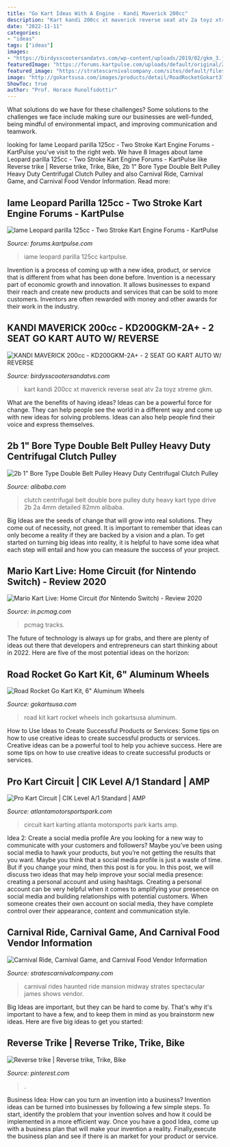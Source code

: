 ```yaml
---
title: "Go Kart Ideas With A Engine - Kandi Maverick 200cc"
description: "Kart kandi 200cc xt maverick reverse seat atv 2a toyz xtreme gkm"
date: "2022-11-11"
categories:
- "ideas"
tags: ["ideas"]
images:
- "https://birdysscootersandatvs.com/wp-content/uploads/2019/02/gkm_3.jpg"
featuredImage: "https://forums.kartpulse.com/uploads/default/original/2X/7/7eee30e25235d26940fc1694ec9f808ad300151e.jpeg"
featured_image: "https://stratescarnivalcompany.com/sites/default/files/styles/attraction-slider/public/attr/Haunted-Mansion.jpg?itok=jAoea5T4"
image: "http://gokartsusa.com/images/products/detail/RoadRocketGokart37.JPG"
ShowToc: true
author: "Prof. Horace Runolfsdottir"
---
```



What solutions do we have for these challenges?
Some solutions to the challenges we face include making sure our businesses are well-funded, being mindful of environmental impact, and improving communication and teamwork.

	

		
looking for Iame Leopard parilla 125cc - Two Stroke Kart Engine Forums - KartPulse you've visit to the right web. We have 8 Images about Iame Leopard parilla 125cc - Two Stroke Kart Engine Forums - KartPulse like Reverse trike | Reverse trike, Trike, Bike, 2b 1&quot; Bore Type Double Belt Pulley Heavy Duty Centrifugal Clutch Pulley and also Carnival Ride, Carnival Game, and Carnival Food Vendor Information. Read more:
		
    
## Iame Leopard Parilla 125cc - Two Stroke Kart Engine Forums - KartPulse

<img loading=lazy src="https://forums.kartpulse.com/uploads/default/original/2X/7/7eee30e25235d26940fc1694ec9f808ad300151e.jpeg" onerror="this.onerror=null;this.src='https://tse3.mm.bing.net/th?id=OIP.iseoJm9GAAVX-0zmatV7twHaJ4&amp;pid=15.1';" alt="Iame Leopard parilla 125cc - Two Stroke Kart Engine Forums - KartPulse">

_Source: forums.kartpulse.com_

>iame leopard parilla 125cc kartpulse. 

	

Invention is a process of coming up with a new idea, product, or service that is different from what has been done before. Invention is a necessary part of economic growth and innovation. It allows businesses to expand their reach and create new products and services that can be sold to more customers. Inventors are often rewarded with money and other awards for their work in the industry.

    
## KANDI MAVERICK 200cc - KD200GKM-2A+ - 2 SEAT GO KART AUTO W/ REVERSE

<img loading=lazy src="https://birdysscootersandatvs.com/wp-content/uploads/2019/02/gkm_3.jpg" onerror="this.onerror=null;this.src='https://tse2.mm.bing.net/th?id=OIP.6N8GWhc-H9RuvNG5pq59KgHaE8&amp;pid=15.1';" alt="KANDI MAVERICK 200cc - KD200GKM-2A+ - 2 SEAT GO KART AUTO W/ REVERSE">

_Source: birdysscootersandatvs.com_

>kart kandi 200cc xt maverick reverse seat atv 2a toyz xtreme gkm. 

	

What are the benefits of having ideas?
Ideas can be a powerful force for change. They can help people see the world in a different way and come up with new ideas for solving problems. Ideas can also help people find their voice and express themselves.

    
## 2b 1&quot; Bore Type Double Belt Pulley Heavy Duty Centrifugal Clutch Pulley

<img loading=lazy src="https://sc01.alicdn.com/kf/HTB1nx0mayrxK1RkHFCcq6AQCVXaJ/231205587/HTB1nx0mayrxK1RkHFCcq6AQCVXaJ.jpg" onerror="this.onerror=null;this.src='https://tse3.mm.bing.net/th?id=OIP.345qYUIGpQsmamUw9hRr4wHaHa&amp;pid=15.1';" alt="2b 1&quot; Bore Type Double Belt Pulley Heavy Duty Centrifugal Clutch Pulley">

_Source: alibaba.com_

>clutch centrifugal belt double bore pulley duty heavy kart type drive 2b 2a 4mm detailed 82mm alibaba. 

	

Big Ideas are the seeds of change that will grow into real solutions. They come out of necessity, not greed. It is important to remember that ideas can only become a reality if they are backed by a vision and a plan. To get started on turning big ideas into reality, it is helpful to have some idea what each step will entail and how you can measure the success of your project.

    
## Mario Kart Live: Home Circuit (for Nintendo Switch) - Review 2020

<img loading=lazy src="https://i.pcmag.com/imagery/reviews/01q5JKSxNxvPi6X2P5SqnKi-6.jpg" onerror="this.onerror=null;this.src='https://tse1.mm.bing.net/th?id=OIP.L4F3VMUBVOdU8QfuaxNhMAHaEc&amp;pid=15.1';" alt="Mario Kart Live: Home Circuit (for Nintendo Switch) - Review 2020">

_Source: in.pcmag.com_

>pcmag tracks. 

	

The future of technology is always up for grabs, and there are plenty of ideas out there that developers and entrepreneurs can start thinking about in 2022. Here are five of the most potential ideas on the horizon:

    
## Road Rocket Go Kart Kit, 6&quot; Aluminum Wheels

<img loading=lazy src="http://gokartsusa.com/images/products/detail/RoadRocketGokart37.JPG" onerror="this.onerror=null;this.src='https://tse3.mm.bing.net/th?id=OIP.TZn7rf6a3LXYv6GXPodCDQHaFj&amp;pid=15.1';" alt="Road Rocket Go Kart Kit, 6&quot; Aluminum Wheels">

_Source: gokartsusa.com_

>road kit kart rocket wheels inch gokartsusa aluminum. 

	

How to Use Ideas to Create Successful Products or Services: Some tips on how to use creative ideas to create successful products or services.
Creative ideas can be a powerful tool to help you achieve success. Here are some tips on how to use creative ideas to create successful products or services.

    
## Pro Kart Circuit | CIK Level A/1 Standard | AMP

<img loading=lazy src="https://www.atlantamotorsportspark.com/karting/wp-content/uploads/2019/02/2018-11-8-Praaga-dark-60.jpg" onerror="this.onerror=null;this.src='https://tse3.mm.bing.net/th?id=OIP.1z1GWSR7s_gU4J1sh7us7gHaE7&amp;pid=15.1';" alt="Pro Kart Circuit | CIK Level A/1 Standard | AMP">

_Source: atlantamotorsportspark.com_

>circuit kart karting atlanta motorsports park karts amp. 

	

Idea 2: Create a social media profile
Are you looking for a new way to communicate with your customers and followers? Maybe you’ve been using social media to hawk your products, but you’re not getting the results that you want. Maybe you think that a social media profile is just a waste of time. But if you change your mind, then this post is for you. In this post, we will discuss two ideas that may help improve your social media presence: creating a personal account and using hashtags.
Creating a personal account can be very helpful when it comes to amplifying your presence on social media and building relationships with potential customers. When someone creates their own account on social media, they have complete control over their appearance, content and communication style.

    
## Carnival Ride, Carnival Game, And Carnival Food Vendor Information

<img loading=lazy src="https://stratescarnivalcompany.com/sites/default/files/styles/attraction-slider/public/attr/Haunted-Mansion.jpg?itok=jAoea5T4" onerror="this.onerror=null;this.src='https://tse4.mm.bing.net/th?id=OIP.MFyjU04j8HmSYZHk_nItEwHaE8&amp;pid=15.1';" alt="Carnival Ride, Carnival Game, and Carnival Food Vendor Information">

_Source: stratescarnivalcompany.com_

>carnival rides haunted ride mansion midway strates spectacular james shows vendor. 

	

Big Ideas are important, but they can be hard to come by. That's why it's important to have a few, and to keep them in mind as you brainstorm new ideas. Here are five big ideas to get you started: 

    
## Reverse Trike | Reverse Trike, Trike, Bike

<img loading=lazy src="https://i.pinimg.com/736x/2d/76/9e/2d769e6ab3b7eab159c6c5147e22b549--reverse-trike.jpg" onerror="this.onerror=null;this.src='https://tse3.mm.bing.net/th?id=OIP.Y6_mUk0ksNapTibvsGcFxwHaNK&amp;pid=15.1';" alt="Reverse trike | Reverse trike, Trike, Bike">

_Source: pinterest.com_

>. 

	

Business Idea: How can you turn an invention into a business?
Invention ideas can be turned into businesses by following a few simple steps. To start, identify the problem that your invention solves and how it could be implemented in a more efficient way. Once you have a good Idea, come up with a business plan that will make your invention a reality. Finally,execute the business plan and see if there is an market for your product or service.


